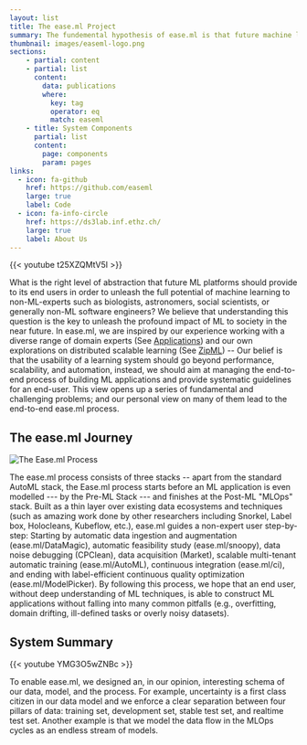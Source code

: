 ```yaml
---
layout: list
title: The ease.ml Project
summary: The fundemental hypothesis of ease.ml is that future machine learning platforms should manage the end-​​to-​end process of building ML applications, beyond simplying making training a single model faster and automatic.
thumbnail: images/easeml-logo.png
sections:
    - partial: content
    - partial: list
      content:
        data: publications
        where:
          key: tag
          operator: eq
          match: easeml
    - title: System Components
      partial: list
      content:
        page: components
        param: pages
links:
  - icon: fa-github
    href: https://github.com/easeml
    large: true
    label: Code
  - icon: fa-info-circle
    href: https://ds3lab.inf.ethz.ch/
    large: true
    label: About Us
---
```


<!-- # The ease.ml Project

> The fundemental hypothesis of ease.ml is that future machine learning platforms should manage the end-​​to-​end process of building ML applications, beyond simplying making training a single model faster and automatic. -->

<div class="embedded-element">
{{< youtube t25XZQMtV5I >}}
</div>

What is the right level of abstraction that future ML platforms should provide to its end users in order to unleash the full potential of machine learning to non-​ML-experts such as biologists, astronomers, social scientists, or generally non-​ML software engineers? We believe that understanding this question is the key to unleash the profound impact of ML to society in the near future. In ease.ml, we are inspired by our experience working with a diverse range of domain experts (See [Applications](https://ds3lab.inf.ethz.ch/other-projects/applications.html)) and our own explorations on distributed scalable learning (See [ZipML](https://zip.ml)) -- Our belief is that the usability of a learning system should go beyond performance, scalability, and automation, instead, we should aim at managing the end-​to-end process of building ML applications and provide systematic guidelines for an end-​user. This view opens up a series of fundamental and challenging problems; and our personal view on many of them lead to the end-​to-end ease.ml process.

## The ease.ml Journey

![The Ease.ml Process](images/easeml-overview.png)

The ease.ml process consists of three stacks -- apart from the standard AutoML stack, the Ease.ml process starts before an ML application is even modelled --- by the Pre-​ML Stack --- and finishes at the Post-​ML "MLOps" stack. Built as a thin layer over existing data ecosystems and techniques (such as amazing work done by other researchers including Snorkel, Label box, Holocleans, Kubeflow, etc.), ease.ml guides a non-​expert user step-​by-step: Starting by automatic data ingestion and augmentation (ease.ml/DataMagic), automatic feasibility study (ease.ml/snoopy), data noise debugging (CPClean), data acquisition (Market), scalable multi-​tenant automatic training (ease.ml/AutoML), continuous integration (ease.ml/ci), and ending with label-​efficient continuous quality optimization (ease.ml/ModelPicker). By following this process, we hope that an end user, without deep understanding of ML techniques, is able to construct ML applications without falling into many common pitfalls (e.g., overfitting, domain drifting, ill-​defined tasks or overly noisy datasets).

## System Summary

<div class="embedded-element">
{{< youtube YMG3O5wZNBc >}}
</div>

To enable ease.ml, we designed an, in our opinion, interesting schema of our data, model, and the process. For example, uncertainty is a first class citizen in our data model and we enforce a clear separation between four pillars of data: training set, development set, stable test set, and realtime test set. Another example is that we model the data flow in the MLOps cycles as an endless stream of models.

<!-- Leonel Aguilar, David Dao, Shaoduo Gan, Nezihe Merve Gurel, Nora Hollenstein, Jiawei Jiang, Bojan Karlas, Thomas Lemmin, Tian Li, Yang Li, Susie Rao, Johannes Rausch, Cedric Renggli, Luka Rimanic, Maurice Weber, Shuai Zhang, Zhikuan Zhao, Kevin Schawinski, Wentao Wu, Ce Zhang. Ease.ML: A Lifecycle Management System for Machine Learningcall_made. CIDR 2021. -->

<!-- ## Overview of Components

### DataMagic

Modern ML applications are often data hungry --- sometimes it is caused by the extensive process of data collection, and sometimes it is caused by the striking diversity of the data format that makes it hard to construct a homogeneous large dataset. Given an input dataset from the user, the first step of the ease.ml process, ease.ml/DataMagic, aims at providing functionalities of automatic data augmentation (adding new data examples automatically) and automatic data ingestion (automatically normalizing data into the same, machine readable, format).

The current version of ease.ml/DataMagic focuses on the NLP domain. For data augmentation, we designed a novel framework of automatic style transfer for natural language text (e.g., passive to active voice). For data ingestion, we designed a robust system, based on a novel weak supervision technique, to automatically parse documents in different formats (e.g., PDFs, Word, scanned documents, etc.) to machine readable JSON objects.

**Input:** Input dataset with labels.

**Output:** Augmented, machine readable, dataset with labels.

**Publications:**

Giuseppe Russo, Nora Hollenstein, Claudiu Musat, Ce Zhang. Control, Generate, Augment: A Scalable Framework for Multi-​Attribute Text Generation. Findings of EMNLP, 2020.

Johannes Rausch, Octavio Martinez, Fabian Bissig, Ce Zhang, Stefan Feuerriegel. DocParser: Hierarchical Structure Parsing of Document Renderings. AAAI, 2020.

### Snoopy

Machine learning is no panacea --- if your data are 20% wrong but you are hoping for 90% accuracy to make a profit out of your model, it is highly likely that it is doomed to fail. In our experience, we were surprised by how often an end user has a staggering mismatch between the quality of their data an the expectation of the accuracy that an ML model can achieve.

Our view to this problem is to provide the functionality of an automatic feasibility study to the end user --- given a dataset and an target accuracy, we provide the user a best-​effort "belief" on whether it is possible or not, before the users fire up expensive ML processes, just like how many real-​world ML consultants are dealing with their customers. Of course, such a "belief" will never be perfect, but we hope that providing such a signal will help the end users to better calibrate their expectations.

From the technical perspective, what we are estimating is the Bayes error, a fundamental ML concept. In ease.ml/snoopy, we designed a simple, yet effective, Bayes error estimator enabled by the recent advancement of representation learning and the increasing availability of pre-​trained feature embeddings.

**Input:** (1) Augmented, machine readable, dataset; (2) Target accuracy.

**Output:** {Feasible, Not Feasible} as the belief of the system.

**Action:** (1) If "Feasible", proceeds to ease.ml/AutoML; (2) If "Not Feasible", proceeds to CPClean.

**Publications:**

Cedric Renggli*, Luka Rimanic*, Luka Kolar*, Nora Hollenstein, Wentao Wu, Ce Zhang. On Automatic Feasibility Study for Machine Learning Application Development with ease.ml/snoopy. arXiv:2010.08410, 2020.

Luka Rimanic*, Cedric Renggli*, Bo Li, Ce Zhang. On Convergence of Nearest Neighbor Classifiers over Feature Transformations. NeurIPS 2020.

Cedric Renggli*, Luka Rimanic*, Luka Kolar, Wentao Wu, Ce Zhang. Ease.ml/snoopy in Action: Towards Automatic Feasibility Analysis for Machine Learning Application Development. VLDB Demo 2020.

### CPClean / DataScope

What if ease.ml/snoopy thinks your data is not good enough for ML to reach your quality target? In this case, it might be counterproductive to fire up an expensive ML training process, instead, we hope to help the user to understand their data better and make a more informative decision.

In ease.ml, our belief (which of course is far off from perfect) is that there are two key reasons behind an unsatisfactory quality --- (1) the existing data is too noisy and we need to clean it up, and (2) the existing dataset is too small and we need to acquire more.

CPClean tries to provide insights on the impact of data noises to the trained ML model. In principle, it asks the following question --- given a noise distribution on each data value (which can be constructed using an ensemble of state-​of-the-art data cleaning tools), what's the highest possible accuracy that an ML model can achieve? This value will provide the user more insights on what to do --- if such an accuracy is high enough, the user should conduct data cleaning using state-​of-the-art techniques; otherwise, data cleaning might simply be a waste of efforts an the users are probably better off acquiring more data.

The technical challenge here is that there are exponentially many possible combinations of noisy values and how can we find the one with best ML accuracy? We show that, surprisingly, for k-​nearest neighbour classifiers, this problem can be solved in polynomial (and sometimes linear) time! By using a k-​nearest neighbour classifier as a proxy, CPClean provides users the signal corresponding to the potential of data cleaning.

As a by-​product, there is an interesting connection between CPClean and robustness (especially randomised smoothing). We show that it is possible to extend the idea behind CPClean to provide the first provably robust defence to backdoor attacks.

**Input:** Augmented, machine readable, dataset.

**Output:** The system's belief on the best possible KNN accuracy after data cleaning.

**Action:** (1) If the potential is high, proceeds to state-​of-the-art data cleaning tools and rerun the loop starting from ease.ml/DataMagic; (2) If the potential is low, proceeds to Market to acquire more data.

**Publications:**

Bojan Karlaš, Peng Li, Renzhi Wu, Nezihe Merve Gürel, Xu Chu, Wentao Wu, Ce Zhang. Nearest Neighbor Classifiers over Incomplete Information: From Certain Answers to Certain Predictions. VLDB 2021.

Peng Li, Xi Rao, Jeffinifer Blase, Yue Zhang, Xu Chu, Ce Zhang. CleanML: A Benchmark for Evaluating the Impact of Data Cleaning on ML Classification Tasks. ICDE 2021.

### DataScope

If data cleaning won't increase your accuracy by too much, another potential reason of unsatisfactory ML quality is simply that you don't have enough amount of data. If CPClean advices the user against data cleaning, she needs to acquire more data. Market is the next ease.ml component that helps the user with this.

We focus on a specific case of data acquisition --- given a pool of data examples, how can we choose which one to include (and to label if they are unlabelled) to maximize the accuracy of ML models? In principle, we hope to pick out those data examples that are more "valuable" to the downstream ML models.

In Market, we decide whether a data example is valuable by using the Shapley value, a well established concept in game theory, and treat the accuracy of ML models as the utility. Unfortunately, simply evaluating the Shapley value can be expensive --- for generic ML models, it is exponential to the number of data examples. Fortunately, we show that, for k-​nearest neighbour classifiers, calculating the exact Shapley value can be done in nearly linear time! In Market, we use the k-​nearest neighbour classifiers as a proxy and provide the guidance for the user on which new data samples to acquire.

**Input:** (1) Augmented, machine readable, dataset; (2) A pool of potential data examples that one can acquire.

**Output:** The system's belief on the value of each potential data example for the user to acquire.

**Action:** The user acquire more data and rerun the loop starting from ease.ml/DataMagic.

**Publications:**

Ruoxi Jia, David Dao, Boxin Wang, Frances A. Hubis, Nick Hynes, Nezihe M. Gürel, Bo Li, Ce Zhang, Dawn Song and Costas J. Spanos. Towards Efficient Data Valuation Based on the Shapley Value. AISTATS 2019.

Ruoxi Jia, David Dao, Boxin Wang, Frances A. Hubis, Nezihe M. Gürel, Bo Li, Ce Zhang, Costas J. Spanos and Dawn Song. Efficient Task-​​Specific Data Valuation for Nearest Neighbor Algorithms. VLDB 2019.

Ruoxi Jia, Xuehui Sun, Jiacen Xu, Ce Zhang, Bo Li, Dawn Song. An Empirical and Comparative Analysis of Data Valuation with Scalable Algorithms. CVPR 2021.

### AutoML

If ease.ml/snoopy said "Yes" and we can finally fire up our ML training process! Given a dataset, ease.ml contains an AutoML component that outputs a ML model without any user intervention. There are three aspects of ease.ml/AutoML that makes it special.

The first aspect is that it is holistic --- we aim at fully automate the end-​to-end process of building ML applications, from feature engineering, model selection, architecture search, hyper-​parameter tuning, and post-​processing. Our system is built upon many seminal work for each of these sub-​process, while also contains our own techniques and algorithms.

The second aspect is that it is multi-​tenant and scalable --- different from many existing ML platforms in which users are isolated, the view of ease.ml/AutoML is that AutoML is an endless process: whenever a new model architecture has been published by researcher, all users' application should be reran! This view introduced a scalability problem and ease.ml/AutoML tries to handle this process by having multiple users sharing multiple devices. Those users who have the highest potential to better accuracies should occupy proportionally more devices. This opens up an interesting research problem about resource sharing and allocations for AutoML workloads, and we develop an interesting principled algorithm for this problem.

The third aspect is rooted in our belief that many future ML workloads can be solved by simply applying a transfer learning-​based approach. Together with the increasing availability of pre-​trained ML models (via repositories such as TensorFlow Hub and Pytorch Hub), this aspect becomes increasingly promising, while how to efficiently manage such large pools of pre-​trained models also becomes an emerging problem.

**Input:** (1) Augmented, machine readable, dataset;

**Output:** An endless stream of models trained by the AutoML system.

**Publications:**

Yang Li, Yu Shen, Wentao Zhang, Jiawei Jiang, Yaliang Li, Bolin Ding, Jingren Zhou, Zhi Yang. Wentao Wu, Ce Zhang, Bin Cui. VolcanoML: Speeding up End-​to-End AutoML via Scalable Search Space Decomposition. VLDB 2021.

Yu Chen, Bojan Karlaš, Jie Zhong, Ce Zhang and Ji Liu. AutoML from Service Provider’s Perspective: Multi-​​device, Multi-​​tenant Model Selection with GP-​EI. AISTATS 2019.

Tian Li, Jie Zhong, Ji Liu, Wentao Wu and Ce Zhang. Ease.ml: towards multi-​​tenant resource sharing for machine learning workloads. VLDB 2018.

Bojan Karlaš, Ji Liu, Wentao Wu and Ce Zhang. Ease.ml in Action: Towards Multi-​​tenant Declarative Learning Services. VLDB Demo 2018.

Yang Li, Jiawei Jiang, Jinyang Gao, Yingxia Shao, Ce Zhang, Bin Cui. Efficient Automatic CASH via Rising Bandits. AAAI 2020.

Yujing Wang, Yaming Yang, Yiren Chen, Jing Bai, Ce Zhang, Guinan Su, Xiaoyu Kou, Yunhai Tong, Mao Yang, Lidong Zhou. TextNAS: A Neural Architecture Search Space tailored for Text Representation. AAAI 2020.

### CI

Machine learning models are software artefacts. Among the stream of models generated by ease.ml/AutoML, not all of them satisfy the based requirement of real-​world deployment. Can we continuously test ML models in the way we are testing traditional softwares?

Ease.ml/ci is a continuous integration engine developed for ML. Given a new machine learning model committed into the system, and a set of user-​specified conditions and test dataset (e.g., the new model is at least 1 points better than the old model), ease.ml/ci checks whether the given model satisfies all the test conditions.

One technical challenge is overfitting --- after every test query, the test set will lose some of its statistical power. If we are not being careful, after a while, we are going to overfit to the provided test set and ease.ml/ci would potentially return a wrong answer. The technical core of ease.ml/ci is a collection of techniques to measure the "information leakage" coming along with each test query, and inform the user when a new test dataset is required.

**Input:** (1) An endless stream of models trained by the AutoML system; (2) A test set and a list of test conditions.

**Output:** An endless stream of models, each of which is labelled by {Pass, Failure}.

**Action:** The user has to provide a new test set when ease.ml/ci requests so.

**Publications:**

Cedric Renggli, Bojan Karlas, Bolin Ding, Feng Liu, Kevin Schawinski, Wentao Wu, Ce Zhang. Continuous Integration of Machine Learning Models: A Rigorous Yet Practical Treatment. SysML 2019.

Bojan Karlaš, Matteo Interlandi, Cedric Renggli, Wentao Wu, Ce Zhang, Deepak Mukunthu Iyappan Babu, Jordan Edwards, Chris Lauren, Andy Xu and Markus Weimer. Building Continuous Integration Services for Machine Learning. KDD 2020 (Applied Data Science, Oral Presentation 44/756).

Cedric Renggli*, Frances Ann Hubis*, Bojan Karlaš, Kevin Schawinski, Wentao Wu, Ce Zhang. Ease.ml/ci and Ease.ml/meter in Action: Towards Data Management for Statistical Generalization. VLDB Demo 2019.

### ModelPicker

All models that pass ease.ml/ci, in principle, can be deployed. This gives a pool of candidate models at any given time, each of which can be developed under different hypotheses (e.g., different slices of data). While real-​world data distribution keeps changing rapidly (e.g., every day), how can we pick the best model, i.e. the one that fits our latest data distribution?

Our view is to enable a rapid MLOps loop: every day (hour), real-​world (unlabelled) data comes into the system, and an MLOps engineer would label these fresh data to pick the best model to use for the coming day (hour), from the pool of candidate models. The key technical challenge is to decrease the number of labels required from the MLOps engineer to control the cost of such a process.

In ease.ml/ModelPicker, we designed a novel active learning algorithm which picks the most "informative" data points for an MLOps engineer to label. With our algorithm, we can pick the best out of 102 models over ImageNet, with merely ~1K images to label!

**Input:** (1) A set of models, each of which passed ease.ml/ci; (2) a fresh unlabelled test set.

**Output:** The model with highest test accuracy.

**Action:** The user provides labels on data examples picked by ease.ml/ModelPicker. Deploy the picked model until a new fresh unlabelled test set comes.

**Publications:**

Mohammad Reza Karimi*, Nezihe Merve Gürel*, Bojan Karlaš, Johannes Rausch, Ce Zhang, and Andreas Krause. Online Active Model Selection for Pre-​​​trained Classifiers. AISTATS 2021. -->

